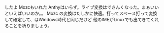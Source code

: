 したよ
Mozcもいれた
Anthyはいらず。ライブ変換はできんくなった。まぁいいといえばいいのか。。
Mozc の変換はたしかに快適。打ってスペース打って変換して確定して、はWindows時代と同じだけど
他のIMEがLinuxでも出てきてくれることを祈りましょう。
